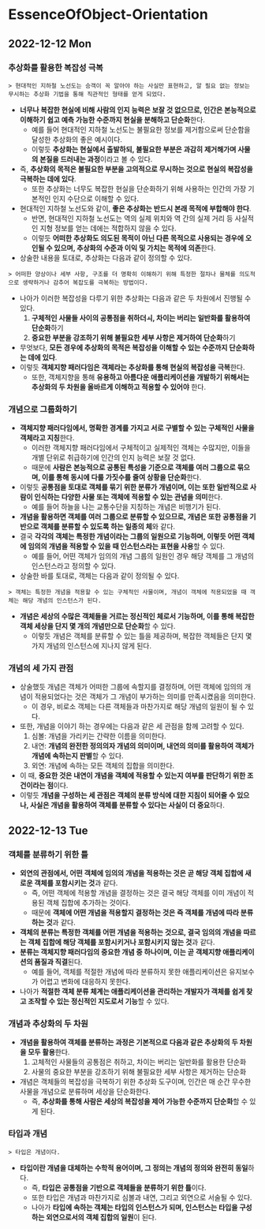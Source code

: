 # EssenceOfObject-Orientation
## 2022-12-12 Mon

### 추상화를 활용한 복잡성 극복
```
> 현대적인 지하철 노선도는 승객이 꼭 알아야 하는 사실만 표현하고, 알 필요 없는 정보는 무시하는 추상화 기법을 통해 직관적인 형태를 얻게 되었다.
```
* **너무나 복잡한 현실에 비해 사람의 인지 능력은 보잘 것 없으므로, 인간은 본능적으로 이해하기 쉽고 예측 가능한 수준까지 현실을 분해하고 단순화**한다.
  * 예를 들어 현대적인 지하철 노선도는 불필요한 정보를 제거함으로써 단순함을 달성한 추상화의 좋은 예시이다.
  * 이렇듯 **추상화는 현실에서 출발하되, 불필요한 부분은 과감히 제거해가며 사물의 본질을 드러내는 과정**이라고 볼 수 있다.
* 즉, **추상화의 목적은 불필요한 부분을 고의적으로 무시하는 것으로 현실의 복잡성을 극복하는 데에 있다**.
  * 또한 추상화는 너무도 복잡한 현실을 단순화하기 위해 사용하는 인간의 가장 기본적인 인지 수단으로 이해할 수 있다.
* 현대적인 지하철 노선도와 같이, **좋은 추상화는 반드시 본래 목적에 부합해야 한다**.
  * 반면, 현대적인 지하철 노선도는 역의 실제 위치와 역 간의 실제 거리 등 사실적인 지형 정보를 얻는 데에는 적합하지 않을 수 있다.
  * 이렇듯 **어떠한 추상화도 의도된 목적이 아닌 다른 목적으로 사용되는 경우에 오인될 수 있으며, 추상화의 수준과 이익 및 가치는 목적에 의존**한다.
* 상술한 내용을 토대로, 추상화는 다음과 같이 정의할 수 있다.
```
> 어떠한 양상이나 세부 사항, 구조를 더 명확히 이해하기 위해 특정한 절차나 물체를 의도적으로 생략하거나 감추어 복잡도를 극복하는 방법이다.
```
* 나아가 이러한 복잡성을 다루기 위한 추상화는 다음과 같은 두 차원에서 진행될 수 있다.
  1. **구체적인 사물들 사이의 공통점을 취하더ㅚ, 차이는 버리는 일반화를 활용하여 단순화**하기
  2. **중요한 부분을 강조하기 위해 불필요한 세부 사항은 제거하여 단순화**하기
* 무엇보다, **모든 경우에 추상화의 목적은 복잡성을 이해할 수 있는 수준까지 단순화하는 데에 있다**.
* 이렇듯 **객체지향 패러다임은 객체라는 추상화를 통해 현실의 복잡성을 극복**한다.
  * 또한, 객체지향을 통해 **유용하고 아름다운 애플리케이션을 개발하기 위해서는 추상화의 두 차원을 올바르게 이해하고 적용할 수 있어야** 한다.

### 개념으로 그룹화하기
* **객체지향 패러다임에서, 명확한 경계를 가지고 서로 구별할 수 있는 구체적인 사물을 객체라고 지칭**한다.
  * 이러한 객체지향 패러다임에서 구체적이고 실제적인 객체는 수많지만, 이들을 개별 단위로 취급하기에 인간의 인지 능력은 보잘 것 없다.
  * 때문에 **사람은 본능적으로 공통된 특성을 기준으로 객체를 여러 그룹으로 묶으며, 이를 통해 동시에 다룰 가짓수를 줄여 상황을 단순화**한다.
* 이렇듯 **공통점을 토대로 객체를 묶기 위한 분류가 개념이며, 이는 또한 일반적으로 사람이 인식하는 다양한 사물 또는 객체에 적용할 수 있는 관념을 의미**한다.
  * 예를 들어 하늘을 나는 교통수단을 지칭하는 개념은 비행기가 된다.
* **개념을 활용하면 객체를 여러 그룹으로 분류할 수 있으므로, 개념은 또한 공통점을 기반으로 객체를 분류할 수 있도록 하는 일종의 체**와 같다.
* 결국 **각각의 객체는 특정한 개념이라는 그룹의 일원으로 기능하며, 이렇듯 어떤 객체에 임의의 개념을 적용할 수 있을 때 인스턴스라는 표현을 사용**할 수 있다.
  * 예를 들어, 어떤 객체가 임의의 개념 그룹의 일원인 경우 해당 객체를 그 개념의 인스턴스라고 정의할 수 있다.
* 상술한 바를 토대로, 객체는 다음과 같이 정의될 수 있다.
```
> 객체는 특정한 개념을 적용할 수 있는 구체적인 사물이며, 개념이 객체에 적용되었을 때 객체는 해당 개념의 인스턴스가 된다.
```
* **개념은 세상의 수많은 객체들을 거르는 정신적인 체로서 기능하며, 이를 통해 복잡한 객체 세상을 단지 몇 개의 개념만으로 단순화**할 수 있다.
  * 이렇듯 개념은 객체를 분류할 수 있는 틀을 제공하며, 복잡한 객체들은 단지 몇 가지 개념의 인스턴스에 지나지 않게 된다.

### 개념의 세 가지 관점
* 상술했듯 개념은 객체가 어떠한 그룹에 속할지를 결정하며, 어떤 객체에 임의의 개념이 적용되었다는 것은 객체가 그 개념이 부가하는 의미를 만족시켰음을 의미한다.
  * 이 경우, 비로소 객체는 다른 객체들과 마찬가지로 해당 개념의 일원이 될 수 있다.
* 또한, 개념을 이야기 하는 경우에는 다음과 같은 세 관점을 함께 고려할 수 있다.
  1. 심볼: 개념을 가리키는 간략한 이름을 의미한다.
  2. 내연: **개념의 완전한 정의의자 개념의 의미이며, 내연의 의미를 활용하여 객체가 개념에 속하는지 판별**할 수 있다.
  3. 외연: 개념에 속하는 모든 객체의 집합을 의미한다.
* 이 때, **중요한 것은 내연이 개념을 객체에 적용할 수 있는지 여부를 판단하기 위한 조건이라는 점**이다.
* 이렇듯 **개념을 구성하는 세 관점은 객체의 분류 방식에 대한 지침이 되어줄 수 있으나, 사실은 개념을 활용하여 객체를 분류할 수 있다는 사실이 더 중요**하다. 

## 2022-12-13 Tue
### 객체를 분류하기 위한 틀
* **외연의 관점에서, 어떤 객체에 임의의 개념을 적용하는 것은 곧 해당 객체 집합에 새로운 객체를 포함시키는 것**과 같다.
  * 즉, 어떤 객체에 적용할 개념을 결정하는 것은 결국 해당 객체를 이미 개념이 적용된 객체 집합에 추가하는 것이다.
  * 때문에 **객체에 어떤 개념을 적용할지 결정하는 것은 즉 객체를 개념에 따라 분류하는 것**과 같다.
* **객체의 분류는 특정한 객체를 어떤 개념을 적용하는 것으로, 결국 임의의 개념을 따르는 객체 집합에 해당 객체를 포함시키거나 포함시키지 않는 것**과 같다.
* **분류는 객체지향 패러다임의 중요한 개념 중 하나이며, 이는 곧 객체지향 애플리케이션의 품질과 직결**된다.
  * 예를 들어, 객체를 적절한 개념에 따라 분류하지 못한 애플리케이션은 유지보수가 어렵고 변화에 대응하지 못한다.
* 나아가 **적절한 객체 분류 체계는 애플리케이션을 관리하는 개발자가 객체를 쉽게 찾고 조작할 수 있는 정신적인 지도로서 기능**할 수 있다.

### 개념과 추상화의 두 차원
* **개념을 활용하여 객체를 분류하는 과정은 기본적으로 다음과 같은 추상화의 두 차원을 모두 활용**한다.
  1. 고체적인 사물들의 공통점은 취하고, 차이는 버리는 일반화를 활용한 단순화
  2. 사물의 중요한 부분을 강조하기 위해 불필요한 세부 사항은 제거하는 단순화
* 개념은 객체들의 복잡성을 극복하기 위한 추상화 도구이며, 인간은 매 순간 무수한 사물을 개념으로 분류하며 세상을 단순화한다.
  * 즉, **추상화를 통해 사람은 세상의 복잡성을 제어 가능한 수준까지 단순화**할 수 있게 된다.

### 타입과 개념
```
> 타입은 개념이다.
```
* **타입이란 개념을 대체하는 수학적 용어이며, 그 정의는 개념의 정의와 완전히 동일**하다.
  * 즉, **타입은 공통점을 기반으로 객체들을 분류하기 위한 틀**이다.
  * 또한 타입은 개념과 마찬가지로 심볼과 내연, 그리고 외연으로 서술될 수 있다.
  * 나아가 **타입에 속하는 객체는 타입의 인스턴스가 되며, 인스턴스는 타입을 구성하는 외연으로서의 객체 집합의 일원**이 된다.